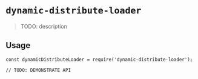 # `dynamic-distribute-loader`

> TODO: description

## Usage

```
const dynamicDistributeLoader = require('dynamic-distribute-loader');

// TODO: DEMONSTRATE API
```
